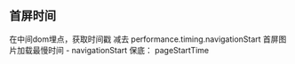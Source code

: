 ## 首屏时间
在中间dom埋点，获取时间戳 减去 performance.timing.navigationStart
首屏图片加载最慢时间 - navigationStart
保底： pageStartTime